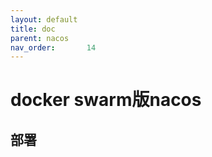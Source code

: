```yaml
---
layout: default
title: doc
parent: nacos
nav_order:       14
---
```


# docker swarm版nacos

## 部署

```shell

```
